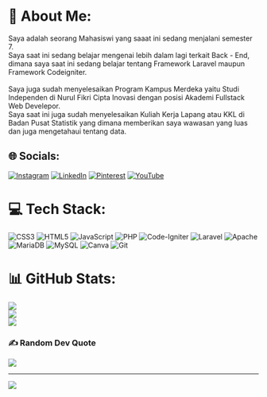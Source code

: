 # 💫 About Me:
Saya adalah seorang Mahasiswi yang saaat ini sedang menjalani semester 7. <br>Saya saat ini sedang belajar mengenai lebih dalam lagi terkait Back - End, dimana saya saat ini sedang belajar tentang Framework Laravel maupun Framework Codeigniter. <br><br>Saya juga sudah menyelesaikan Program Kampus Merdeka yaitu Studi Independen di Nurul Fikri Cipta Inovasi dengan posisi Akademi Fullstack Web Develepor. <br>Saya saat ini juga sudah menyelesaikan Kuliah Kerja Lapang atau KKL di Badan Pusat Statistik yang dimana memberikan saya wawasan yang luas dan juga mengetahaui tentang data.


## 🌐 Socials:
[![Instagram](https://img.shields.io/badge/Instagram-%23E4405F.svg?logo=Instagram&logoColor=white)](https://instagram.com/my.by__manda) [![LinkedIn](https://img.shields.io/badge/LinkedIn-%230077B5.svg?logo=linkedin&logoColor=white)](https://linkedin.com/in/amandasari) [![Pinterest](https://img.shields.io/badge/Pinterest-%23E60023.svg?logo=Pinterest&logoColor=white)](https://pinterest.com/amandasari968) [![YouTube](https://img.shields.io/badge/YouTube-%23FF0000.svg?logo=YouTube&logoColor=white)](https://youtube.com/@amandasari2) 

# 💻 Tech Stack:
![CSS3](https://img.shields.io/badge/css3-%231572B6.svg?style=for-the-badge&logo=css3&logoColor=white) ![HTML5](https://img.shields.io/badge/html5-%23E34F26.svg?style=for-the-badge&logo=html5&logoColor=white) ![JavaScript](https://img.shields.io/badge/javascript-%23323330.svg?style=for-the-badge&logo=javascript&logoColor=%23F7DF1E) ![PHP](https://img.shields.io/badge/php-%23777BB4.svg?style=for-the-badge&logo=php&logoColor=white) ![Code-Igniter](https://img.shields.io/badge/CodeIgniter-%23EF4223.svg?style=for-the-badge&logo=codeIgniter&logoColor=white) ![Laravel](https://img.shields.io/badge/laravel-%23FF2D20.svg?style=for-the-badge&logo=laravel&logoColor=white) ![Apache](https://img.shields.io/badge/apache-%23D42029.svg?style=for-the-badge&logo=apache&logoColor=white) ![MariaDB](https://img.shields.io/badge/MariaDB-003545?style=for-the-badge&logo=mariadb&logoColor=white) ![MySQL](https://img.shields.io/badge/mysql-4479A1.svg?style=for-the-badge&logo=mysql&logoColor=white) ![Canva](https://img.shields.io/badge/Canva-%2300C4CC.svg?style=for-the-badge&logo=Canva&logoColor=white) ![Git](https://img.shields.io/badge/git-%23F05033.svg?style=for-the-badge&logo=git&logoColor=white)
# 📊 GitHub Stats:
![](https://github-readme-stats.vercel.app/api?username=amandasari2&theme=dark&hide_border=false&include_all_commits=true&count_private=true)<br/>
![](https://github-readme-streak-stats.herokuapp.com/?user=amandasari2&theme=dark&hide_border=false)<br/>
![](https://github-readme-stats.vercel.app/api/top-langs/?username=amandasari2&theme=dark&hide_border=false&include_all_commits=true&count_private=true&layout=compact)

### ✍️ Random Dev Quote
![](https://quotes-github-readme.vercel.app/api?type=horizontal&theme=radical)

---
[![](https://visitcount.itsvg.in/api?id=amandasari2&icon=0&color=0)](https://visitcount.itsvg.in)

<!-- Proudly created with GPRM ( https://gprm.itsvg.in ) -->
